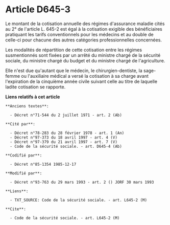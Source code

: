 # Article D645-3

Le montant de la cotisation annuelle des régimes d'assurance maladie cités au 2° de l'article L. 645-2 est égal à la
cotisation exigible des bénéficiaires pratiquant les tarifs conventionnels pour les médecins et au double de celle-ci pour
chacune des autres catégories professionnelles concernées.

Les modalités de répartition de cette cotisation entre les régimes susmentionnés sont fixées par un arrêté du ministre chargé
de la sécurité sociale, du ministre chargé du budget et du ministre chargé de l'agriculture. 

Elle n'est due qu'autant que le médecin, le chirurgien-dentiste, la sage-femme ou l'auxiliaire médical a versé la cotisation
à sa charge avant l'expiration de la cinquième année civile suivant celle au titre de laquelle ladite cotisation se rapporte.

**Liens relatifs à cet article**

	**Anciens textes**:

	  - Décret n°71-544 du 2 juillet 1971 - art. 2 (Ab)

	**Cité par**:

	  - Décret n°78-283 du 28 février 1978 - art. 1 (An)
	  - Décret n°97-373 du 18 avril 1997 - art. 4 (V)
	  - Décret n°97-379 du 21 avril 1997 - art. 7 (V)
	  - Code de la sécurité sociale. - art. D645-4 (Ab)

	**Codifié par**:

	  - Décret n°85-1354 1985-12-17

	**Modifié par**:

	  - Décret n°93-763 du 29 mars 1993 - art. 2 () JORF 30 mars 1993

	**Liens**:

	  - TXT_SOURCE: Code de la sécurité sociale. - art. L645-2 (M)

	**Cite**:

	  - Code de la sécurité sociale. - art. L645-2 (M)
